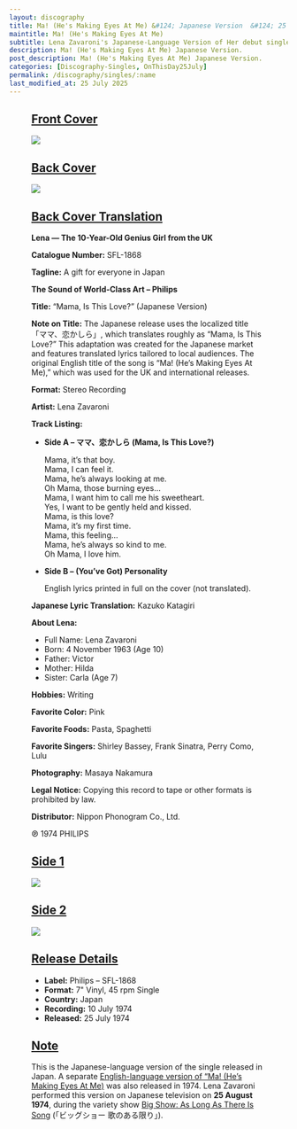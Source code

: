 ```yaml
---
layout: discography
title: Ma! (He's Making Eyes At Me) &#124; Japanese Version  &#124; 25 July 1974
maintitle: Ma! (He's Making Eyes At Me)
subtitle: Lena Zavaroni's Japanese-Language Version of Her debut single
description: Ma! (He's Making Eyes At Me) Japanese Version.
post_description: Ma! (He's Making Eyes At Me) Japanese Version.
categories: [Discography-Singles, OnThisDay25July]
permalink: /discography/singles/:name
last_modified_at: 25 July 2025
---
```


<figure class="fig1">
<div class="CardLayout">
<div class="CardItem">
<h2 id="infobox1" class="infobox"><a href="#infobox1">Front Cover</a></h2>
<div class="CardItem split">
<a href="/assets/images/singles/ma-hes-making-eyes-at-me/ma-hes-making-eyes-at-me-japanese-front-cover.jpg"><img src="/assets/images/singles/ma-hes-making-eyes-at-me/ma-hes-making-eyes-at-me-japanese
-front-cover.jpg" class="full-width zoom-in" /></a>
</div></div></div>
</figure>

<figure class="fig2">
<div class="CardLayout">
<div class="CardItem">
<h2 id="infobox2" class="infobox"><a href="#infobox2">Back Cover</a></h2>
<div class="CardItem split">
<a href="/assets/images/singles/ma-hes-making-eyes-at-me/ma-hes-making-eyes-at-me-japanese-back-cover.jpg"><img src="/assets/images/singles/ma-hes-making-eyes-at-me/ma-hes-making-eyes-at-me-japanese
-back-cover.jpg" class="full-width zoom-in" /></a>
</div></div></div>
</figure>

<figure class="fig3">
<div class="CardLayout">
<div class="CardItem">
<h2 id="infobox3" class="infobox"><a href="#infobox3">Back Cover Translation</a></h2>
<div class="CardItem split">

<p><strong>Lena — The 10-Year-Old Genius Girl from the UK</strong></p>

<p><strong>Catalogue Number:</strong> SFL-1868</p>
<p><strong>Tagline:</strong> A gift for everyone in Japan</p>

<p><strong>The Sound of World-Class Art – Philips</strong></p>

<p><strong>Title:</strong> “Mama, Is This Love?” (Japanese Version)</p>
<p><strong>Note on Title:</strong> The Japanese release uses the localized title 「ママ、恋かしら」, which translates roughly as “Mama, Is This Love?” This adaptation was created for the Japanese market and features translated lyrics tailored to local audiences. The original English title of the song is “Ma! (He’s Making Eyes At Me),” which was used for the UK and international releases.</p>

<p><strong>Format:</strong> Stereo Recording</p>
<p><strong>Artist:</strong> Lena Zavaroni</p>

<p><strong>Track Listing:</strong></p>
<ul>
  <li>
    <strong>Side A – ママ、恋かしら (Mama, Is This Love?)</strong>
    <p>Mama, it’s that boy.<br>
    Mama, I can feel it.<br>
    Mama, he’s always looking at me.<br>
    Oh Mama, those burning eyes…<br>
    Mama, I want him to call me his sweetheart.<br>
    Yes, I want to be gently held and kissed.<br>
    Mama, is this love?<br>
    Mama, it’s my first time.<br>
    Mama, this feeling…<br>
    Mama, he’s always so kind to me.<br>
    Oh Mama, I love him.</p>
  </li>
  <li>
    <strong>Side B – (You’ve Got) Personality</strong>
    <p>English lyrics printed in full on the cover (not translated).</p>
  </li>
</ul>

<p><strong>Japanese Lyric Translation:</strong> Kazuko Katagiri</p>

<p><strong>About Lena:</strong></p>
<ul>
  <li>Full Name: Lena Zavaroni</li>
  <li>Born: 4 November 1963 (Age 10)</li>
  <li>Father: Victor</li>
  <li>Mother: Hilda</li>
  <li>Sister: Carla (Age 7)</li>
</ul>

<p><strong>Hobbies:</strong> Writing</p>
<p><strong>Favorite Color:</strong> Pink</p>
<p><strong>Favorite Foods:</strong> Pasta, Spaghetti</p>
<p><strong>Favorite Singers:</strong> Shirley Bassey, Frank Sinatra, Perry Como, Lulu</p>

<p><strong>Photography:</strong> Masaya Nakamura</p>

<p><strong>Legal Notice:</strong> Copying this record to tape or other formats is prohibited by law.</p>
<p><strong>Distributor:</strong> Nippon Phonogram Co., Ltd.</p>
<p>℗ 1974 PHILIPS</p>

</div></div></div>
</figure>


<figure class="fig1">
<div class="CardLayout">
<div class="CardItem">
<h2 id="infobox4" class="infobox"><a href="#infobox4">Side 1</a></h2>
<div class="CardItem split">
<a href="/assets/images/singles/ma-hes-making-eyes-at-me/ma-hes-making-eyes-at-me-japanese-side-1.jpg"><img src="/assets/images/singles/ma-hes-making-eyes-at-me/ma-hes-making-eyes-at-me-japanese
-side-1.jpg" class="full-width zoom-in" /></a>
</div></div></div>
</figure>

<figure class="fig2">
<div class="CardLayout">
<div class="CardItem">
<h2 id="infobox5" class="infobox"><a href="#infobox5">Side 2</a></h2>
<div class="CardItem split">
<a href="/assets/images/singles/ma-hes-making-eyes-at-me/ma-hes-making-eyes-at-me-japanese-side-2.jpg"><img src="/assets/images/singles/ma-hes-making-eyes-at-me/ma-hes-making-eyes-at-me-japanese
-side-2.jpg" class="full-width zoom-in" /></a>
</div></div></div>
</figure>

<figure class="fig3">
<div class="CardLayout">
<div class="CardItem">
<h2 id="infobox6" class="infobox"><a href="#infobox6">Release Details</a></h2>
<div class="CardItem split">
<ul>
<li><strong>Label:</strong> Philips – SFL-1868</li>
<li><strong>Format:</strong> 7" Vinyl, 45 rpm Single</li>
<li><strong>Country:</strong> Japan</li>
<li><strong>Recording:</strong> 10 July 1974</li>
<li><strong>Released:</strong> 25 July 1974</li>
</ul>
</div></div></div>
</figure>

<figure class="fig3">
<div class="CardLayout">
<div class="CardItem"><h2 id="infobox7" class="infobox"><a href="#infobox7">Note</a></h2>
<div class="CardItem split">
<p>This is the Japanese-language version of the single released in Japan. A separate <a href="1974-ma-hes-making-eyes-at-me-japan">English-language version of “Ma! (He’s Making Eyes At Me)</a> was also released in 1974. Lena Zavaroni performed this version on Japanese television on <strong>25 August 1974</strong>, during the variety show <a href="/1974-08-25-big-show-as-long-as-there-is-song">Big Show: As Long As There Is Song</a> (「ビッグショー 歌のある限り」).</p>
</div></div></div>
</figure>

<style>
.CardLayout-Height1 {height: 289.5px;}
@media screen and (orientation:portrait) {.CardLayout-Height1 {height: unset;}}
</style>
